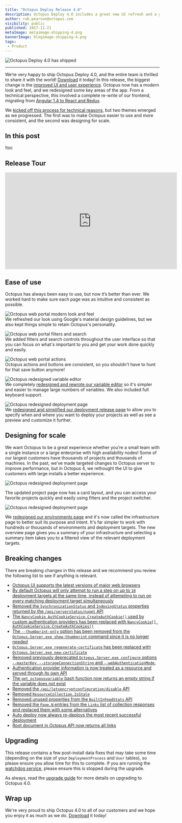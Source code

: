 ```yaml
---
title: "Octopus Deploy Release 4.0"
description: Octopus Deploy 4.0 includes a great new UI refresh and a great user experience!
author: rob.pearson@octopus.com
visibility: public
published: 2017-11-21
metaImage: metaimage-shipping-4.png
bannerImage: blogimage-shipping-4.png
tags:
 - Product
---
```


![Octopus Deploy 4.0 has shipped](blogimage-shipping-4.png)

---

We’re very happy to ship Octopus Deploy 4.0, and the entire team is thrilled to share it with the world! [Download](https://octopus.com/downloads) it today! In this release, the biggest change is the [improved UI and user experience](/blog/2017-10/octopus-v4-uxui.md). Octopus now has a modern look and feel, and we redesigned some key areas of the app. From a technical perspective, this involved a complete re-write of our frontend, migrating from [Angular 1.4 to React and Redux](/blog/2017-11/octopus-v4-angular-to-react/index.md).

We [kicked off this process for technical reasons](/blog/2017-10/octopus-v4-history.md), but two themes emerged as we progressed. The first was to make Octopus easier to use and more consistent, and the second was designing for scale.

## In this post

!toc

## Release Tour

<iframe width="560" height="315" src="https://www.youtube.com/embed/i-NdrYnmhNU" frameborder="0" allowfullscreen></iframe>

## Ease of use

Octopus has always been easy to use, but now it’s better than ever. We worked hard to make sure each page was as intuitive and consistent as possible. 

![Octopus web portal modern look and feel](octopus-v4-modern-look.png "width=500")  
We refreshed our look using Google's material design guidelines, but we also kept things simple to retain Octopus's personality. 

![Octopus web portal filters and search](octopus-v4-filters-search.png "width=500")  
We added filters and search controls throughout the user interface so that you can focus on what's important to you and get your work done quickly and easily.

![Octopus web portal actions](octopus-v4-actions.png "width=500")  
Octopus actions and buttons are consistent, so you shouldn't have to hunt for that save button anymore!

![Octopus redesigned variable editor](octopus-v4-variable-editor.png "width=500")  
We completely [redesigned and rewrote our variable editor](/blog/2017-10/octopus-v4-variable-editor.md) so it's simpler and easier to manage large numbers of variables. We also included full keyboard support.

![Octopus redesigned deployment page](octopus-v4-deploy.png "width=500")  
We [redesigned and simplified our deployment release page](/blog/2017-11/octopus-v4-create-deployments.md) to allow you to specify when and where you want to deploy your projects as well as see a preview and customize it further. 

## Designing for scale

We want Octopus to be a great experience whether you’re a small team with a single instance or a large enterprise with high availability nodes! Some of our largest customers have thousands of projects and thousands of machines. In the past, we’ve made targeted changes to Octopus server to improve performance, but in Octopus 4, we rethought the UI to give customers with large installs a better experience.  

![Octopus redesigned deployment page](octopus-v4-projects-scale.png "width=500")  

The updated project page now has a card layout, and you can access your favorite projects quickly and easily using filters and the project switcher.

![Octopus redesigned deployment page](octopus-v4-infrastructure-scale.png "width=500")  

We [redesigned our environments page](/blog/2017-11/octopus-v4-infrastructure.md) and it's now called the infrastructure page to better suit its purpose and intent. It's far simpler to work with hundreds or thousands of environments and deployment targets. The new overview page gives you a summary of your infrastructure and selecting a summary item takes you to a filtered view of the relevant deployment targets.

## Breaking changes

There are breaking changes in this release and we recommend you review the following list to see if anything is relevant.

* [Octopus UI supports the latest versions of major web browsers](https://github.com/OctopusDeploy/Issues/issues/3938)
* [By default Octopus will only attempt to run a step on up to `10` deployment targets at the same time, instead of attempting to run on every matching deployment target simultaneously](https://github.com/OctopusDeploy/Issues/issues/3861)
* [Removed the `SynchronizationStatus` and `IndexingStatus` properties returned by the `/api/serverstatus/nuget` API](https://github.com/OctopusDeploy/Issues/issues/3842)
* [The `NancyCookie AuthCookieService.CreateAuthCookie()` used by custom authentication providers has been replaced with `NancyCookie[] AuthCookieService.CreateAuthCookies()`](https://github.com/OctopusDeploy/Issues/issues/3834)
* [The `--thumbprint-only` option has been removed from the `Octopus.Server.exe show-thumbprint` command since it is no longer needed](https://github.com/OctopusDeploy/Issues/issues/3833)
* [`Octopus.Server.exe regenerate-certificate` has been replaced with `Octopus.Server.exe new-certificate`](https://github.com/OctopusDeploy/Issues/issues/3832)
* [Removed previously deprecated `Octopus.Server.exe configure`  options `--masterKey`, `--storageConnectionString` and `--webAuthenticationMode`.](https://github.com/OctopusDeploy/Issues/issues/3831)
* [Authentication provider information is now treated as a resource and served through its own API](https://github.com/OctopusDeploy/Issues/issues/3803)
* [The `get_octopusvariable` bash function now returns an empty string if the variable does not exist](https://github.com/OctopusDeploy/Issues/issues/3747)
* [Removed the `/api/letsencryptconfiguration/disable` API](https://github.com/OctopusDeploy/Issues/issues/3720)
* [Removed `ResourceCollection.IsStale`](https://github.com/OctopusDeploy/Issues/issues/3658)
* [Removed unused properties from the `BuiltInFeedStats` API](https://github.com/OctopusDeploy/Issues/issues/3647)
* [Removed the `Page.N` entries from the `Links` list of collection responses and replaced them with some alternatives](https://github.com/OctopusDeploy/Issues/issues/3417)
* [Auto deploy now always re-deploys the most recent successful deployment](https://github.com/OctopusDeploy/Issues/issues/3358)
* [Root document in Octopus API now returns all links](https://github.com/OctopusDeploy/Issues/issues/3916)

## Upgrading

This release contains a few post-install data fixes that may take some time (depending on the size of your `DeploymentProcess` and `User` tables), so please ensure you allow time for this to complete. If you are running the [watchdog service](https://octopus.com/docs/administration/service-watchdog), please ensure this is stopped during the upgrade.

As always, read the [upgrade guide](https://octopus.com/docs/administration/upgrading) for more details on upgrading to Octopus 4.0.

## Wrap up

We're very proud to ship Octopus 4.0 to all of our customers and we hope you enjoy it as much as we do.  [Download](https://octopus.com/downloads) it today!